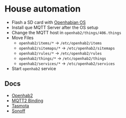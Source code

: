 # House automation

- Flash a SD card with [Openhabian OS](https://www.openhab.org/docs/installation/openhabian.html)
- Install que MQTT Server after the OS setup
- Change the MQTT host in `openhab2/things/406.things`
- Move Files
  - `openhab2/items/*` -> `/etc/openhab2/items`
  - `openhab2/sitemaps/*` -> `/etc/openhab2/sitemaps`
  - `openhab2/rules/*` -> `/etc/openhab2/rules`
  - `openhab2/things/*` -> `/etc/openhab2/things`
  - `openhab2/services/*` -> `/etc/openhab2/services`
- Start `openhab2` service

## Docs

- [Openhab2](https://www.openhab.org/docs/)
- [MQTT2 Binding](https://www.openhab.org/addons/bindings/mqtt/)
- [Tasmota](https://github.com/arendst/Sonoff-Tasmota/wiki)
- [Sonoff](https://sonoff.itead.cc/en/products/residential/sonoff-t1-us)
